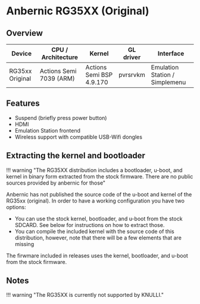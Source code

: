 # Anbernic RG35XX (Original)

## Overview

| Device | CPU / Architecture | Kernel | GL driver | Interface |
| -- | -- | -- | -- | -- |
| RG35xx Original | Actions Semi 7039 (ARM) | Actions Semi BSP 4.9.170 | pvrsrvkm | Emulation Station / Simplemenu |


## Features

* Suspend (briefly press power button)
* HDMI
* Emulation Station frontend
* Wireless support with compatible USB-Wifi dongles

## Extracting the kernel and bootloader


!!! warning "The RG35XX distribution includes a bootloader, u-boot, and kernel in binary form extracted from the stock firmware. There are no public sources provided by anbernic for those"

Anbernic has not published the source code of the u-boot and kernel of the RG35xx (original). In order to have a working configuration you have two options:

* You can use the stock kernel, bootloader, and u-boot from the stock SDCARD. See below for instructions on how to extract those. 
* You can compile the included kernel with the source code of this distribution, however, note that there will be a few elements that are missing

The firwmare included in releases uses the kernel, bootloader, and u-boot from the stock firmware.

## Notes

!!! warning "The RG35XX is currently not supported by KNULLI."
